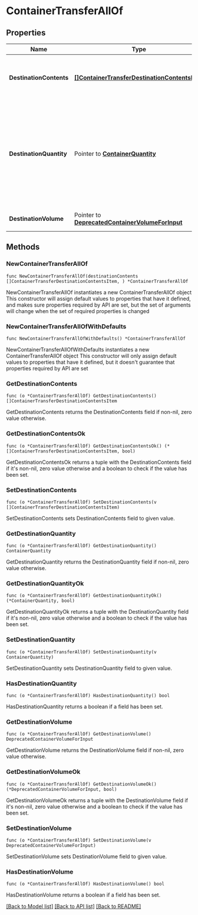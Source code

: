 # ContainerTransferAllOf

## Properties

Name | Type | Description | Notes
------------ | ------------- | ------------- | -------------
**DestinationContents** | [**[]ContainerTransferDestinationContentsItem**](ContainerTransferDestinationContentsItem.md) | This represents what the contents of the destination container should look like post-transfer.  | 
**DestinationQuantity** | Pointer to [**ContainerQuantity**](ContainerQuantity.md) | This represents the desired final quantity of the destination container, post-dilution. If you don&#39;t want to dilute the destination container, you can omit this parameter. Supports mass, volume, and other quantities.  | [optional] 
**DestinationVolume** | Pointer to [**DeprecatedContainerVolumeForInput**](DeprecatedContainerVolumeForInput.md) | Deprecated - use destinationQuantity instead.  | [optional] 

## Methods

### NewContainerTransferAllOf

`func NewContainerTransferAllOf(destinationContents []ContainerTransferDestinationContentsItem, ) *ContainerTransferAllOf`

NewContainerTransferAllOf instantiates a new ContainerTransferAllOf object
This constructor will assign default values to properties that have it defined,
and makes sure properties required by API are set, but the set of arguments
will change when the set of required properties is changed

### NewContainerTransferAllOfWithDefaults

`func NewContainerTransferAllOfWithDefaults() *ContainerTransferAllOf`

NewContainerTransferAllOfWithDefaults instantiates a new ContainerTransferAllOf object
This constructor will only assign default values to properties that have it defined,
but it doesn't guarantee that properties required by API are set

### GetDestinationContents

`func (o *ContainerTransferAllOf) GetDestinationContents() []ContainerTransferDestinationContentsItem`

GetDestinationContents returns the DestinationContents field if non-nil, zero value otherwise.

### GetDestinationContentsOk

`func (o *ContainerTransferAllOf) GetDestinationContentsOk() (*[]ContainerTransferDestinationContentsItem, bool)`

GetDestinationContentsOk returns a tuple with the DestinationContents field if it's non-nil, zero value otherwise
and a boolean to check if the value has been set.

### SetDestinationContents

`func (o *ContainerTransferAllOf) SetDestinationContents(v []ContainerTransferDestinationContentsItem)`

SetDestinationContents sets DestinationContents field to given value.


### GetDestinationQuantity

`func (o *ContainerTransferAllOf) GetDestinationQuantity() ContainerQuantity`

GetDestinationQuantity returns the DestinationQuantity field if non-nil, zero value otherwise.

### GetDestinationQuantityOk

`func (o *ContainerTransferAllOf) GetDestinationQuantityOk() (*ContainerQuantity, bool)`

GetDestinationQuantityOk returns a tuple with the DestinationQuantity field if it's non-nil, zero value otherwise
and a boolean to check if the value has been set.

### SetDestinationQuantity

`func (o *ContainerTransferAllOf) SetDestinationQuantity(v ContainerQuantity)`

SetDestinationQuantity sets DestinationQuantity field to given value.

### HasDestinationQuantity

`func (o *ContainerTransferAllOf) HasDestinationQuantity() bool`

HasDestinationQuantity returns a boolean if a field has been set.

### GetDestinationVolume

`func (o *ContainerTransferAllOf) GetDestinationVolume() DeprecatedContainerVolumeForInput`

GetDestinationVolume returns the DestinationVolume field if non-nil, zero value otherwise.

### GetDestinationVolumeOk

`func (o *ContainerTransferAllOf) GetDestinationVolumeOk() (*DeprecatedContainerVolumeForInput, bool)`

GetDestinationVolumeOk returns a tuple with the DestinationVolume field if it's non-nil, zero value otherwise
and a boolean to check if the value has been set.

### SetDestinationVolume

`func (o *ContainerTransferAllOf) SetDestinationVolume(v DeprecatedContainerVolumeForInput)`

SetDestinationVolume sets DestinationVolume field to given value.

### HasDestinationVolume

`func (o *ContainerTransferAllOf) HasDestinationVolume() bool`

HasDestinationVolume returns a boolean if a field has been set.


[[Back to Model list]](../README.md#documentation-for-models) [[Back to API list]](../README.md#documentation-for-api-endpoints) [[Back to README]](../README.md)


